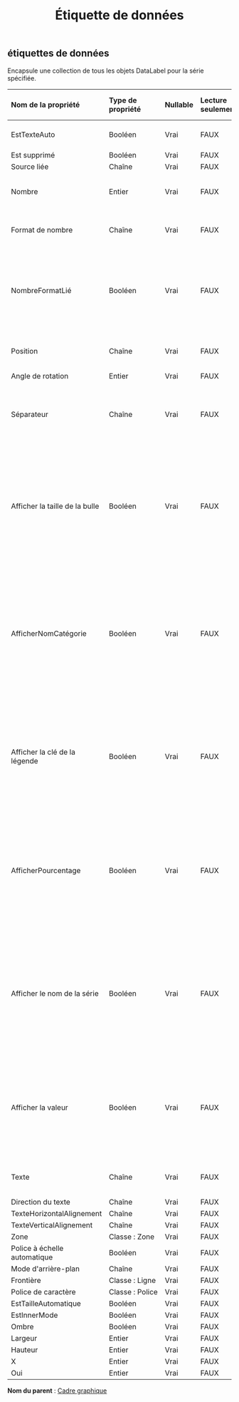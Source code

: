 ﻿---
title: Étiquette de données
second_title: Aspose.Cells Cloud Documen
type: docs
url: /fr/specification/model/datalabels/
description: "Aspose.Cells Spécification du modèle cloud : DataLabels. Gérez sans effort Excel et d'autres feuilles de calcul avec des fonctionnalités telles que l'ouverture, la génération, l'édition, le fractionnement, la fusion, la comparaison et la conversion."
kwords: Excel, Office, feuille de calcul, Cloud REST API, DataLabels
weight: 50
---
## **étiquettes de données**

 Encapsule une collection de tous les objets DataLabel pour la série spécifiée.

| Nom de la propriété| Type de propriété| Nullable| Lecture seulement| Valeur par défaut| Description|
|:- |:- |:- |:- |:- |:- |
| EstTexteAuto| Booléen| Vrai| FAUX||Indique que le texte est généré automatiquement.|
| Est supprimé| Booléen| Vrai| FAUX|||
| Source liée| Chaîne| Vrai| FAUX|||
| Nombre| Entier| Vrai| FAUX|| Obtient et définit le format numérique intégré.|
| Format de nombre| Chaîne| Vrai| FAUX|| Représente la chaîne de format pour l'objet DataLabels.|
| NombreFormatLié| Booléen| Vrai| FAUX|| Vrai si le format numérique est lié aux cellules (afin que le format numérique change dans les étiquettes lorsqu'il change dans les cellules).|
| Position| Chaîne| Vrai| FAUX|| Représente la position de l’étiquette de données.|
| Angle de rotation| Entier| Vrai| FAUX|||
| Séparateur| Chaîne| Vrai| FAUX|| Obtient ou définit le type de séparateur utilisé pour les étiquettes de données sur un graphique.|
| Afficher la taille de la bulle| Booléen| Vrai| FAUX|| Représente le comportement d’affichage de la valeur en pourcentage de l’étiquette de données d’un graphique spécifié. True affiche la valeur en pourcentage. Faux pour se cacher.|
| AfficherNomCatégorie| Booléen| Vrai| FAUX|| Représente le comportement d'affichage du nom de catégorie d'étiquette de données d'un graphique spécifié. True pour afficher le nom de catégorie pour les étiquettes de données sur un graphique. Faux pour se cacher.|
| Afficher la clé de la légende| Booléen| Vrai| FAUX||Représente le comportement d’affichage de la clé de légende de l’étiquette de données d’un graphique spécifié. True si la clé de légende de l’étiquette de données est visible.|
| AfficherPourcentage| Booléen| Vrai| FAUX|| Représente le comportement d’affichage de la valeur en pourcentage de l’étiquette de données d’un graphique spécifié. True affiche la valeur en pourcentage. Faux pour se cacher.|
| Afficher le nom de la série| Booléen| Vrai| FAUX|| Renvoie ou définit un booléen pour indiquer le comportement d'affichage du nom de série pour les étiquettes de données sur un graphique. True pour afficher le nom de la série. Faux pour se cacher.|
| Afficher la valeur| Booléen| Vrai| FAUX|| Représente le comportement d’affichage des valeurs d’étiquette de données d’un graphique spécifié. True affiche les valeurs. Faux pour se cacher.|
| Texte| Chaîne| Vrai| FAUX|| Obtient ou définit le texte de l'étiquette de données.|
| Direction du texte| Chaîne| Vrai| FAUX|||
| TexteHorizontalAlignement| Chaîne| Vrai| FAUX|||
| TexteVerticalAlignement| Chaîne| Vrai| FAUX|||
| Zone| Classe : Zone| Vrai| FAUX|||
| Police à échelle automatique| Booléen| Vrai| FAUX|||
| Mode d'arrière-plan| Chaîne| Vrai| FAUX|||
| Frontière| Classe : Ligne| Vrai| FAUX|||
| Police de caractère| Classe : Police| Vrai| FAUX|||
| EstTailleAutomatique| Booléen| Vrai| FAUX|||
| EstInnerMode| Booléen| Vrai| FAUX|||
| Ombre| Booléen| Vrai| FAUX|||
| Largeur| Entier| Vrai| FAUX|||
| Hauteur| Entier| Vrai| FAUX|||
| X| Entier| Vrai| FAUX|||
| Oui| Entier| Vrai| FAUX|||

**Nom du parent** : [Cadre graphique](/specification/model/chartframe)

